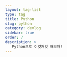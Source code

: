 ```yaml
---
layout: tag-list
type: tag
title: Python
slug: python
category: devlog
sidebar: true
order: 7
description: >
   Python으로 이것저것 해보자!
---
```

